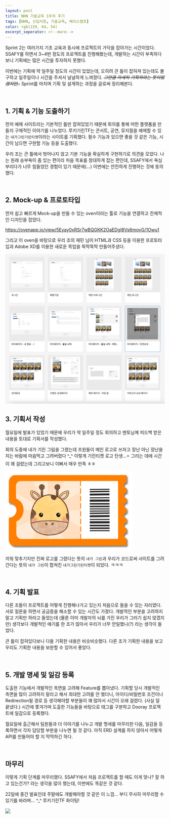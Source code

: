 ```yaml
---
layout: post
title: NHN 기술교육 1주차 후기
tags: [NHN, 신입사원, 기술교육, 베이스캠프]
color: rgb(229, 64, 54)
excerpt_seperator: <!--more-->
---
```


Sprint 2는 여러가지 기초 교육과 동시에 프로젝트의 가닥을 잡아가는 시간이었다. SSAFY를 하면서 3~4번 정도의 프로젝트를 진행해봤는데, 개발하는 시간이 부족하다보니 기획에는 많은 시간을 투자하지 못했다.

이번에는 기획에 약 일주일 정도의 시간이 있었는데, 오히려 큰 틀이 잡혀져 있는데도 불구하고 일주일이나 시간을 주셔서 널널하게 느껴졌다. *~~그만큼 자세히 기획하라는 뜻이었겠지만..~~* Sprint를 마치며 기획 및 설계하는 과정을 글로써 정리해본다.

<br>

## 1. 기획 & 기능 도출하기

먼저 예매 사이트라는 기본적인 틀만 잡혀있었기 때문에 회의를 통해 어떤 플랫폼을 만들지 구체적인 이야기를 나누었다. 루키기린TF는 콘서트, 공연, 뮤지컬을 예매할 수 있는 `내가그린기린티켓`이라는 사이트를 기획했다. 필수 기능과 있으면 좋을 것 같은 기능, 시간이 남으면 구현할 기능 등을 도출했다.

우리 조는 큰 틀에서 벗어나지 않고 기본 기능을 확실하게 구현하기로 의견을 모았다. 나는 원래 승부욕이 좀 있는 편이라 처음 목표를 창대하게 잡는 편인데, SSAFY에서 욕심부리다가 너무 힘들었던 경험이 있기 때문에(...) 이번에는 안전하게 진행하는 것에 동의했다.

<br>

## 2. Mock-up & 프로토타입

먼저 쉽고 빠르게 Mock-up을 만들 수 있는 oven이라는 툴로 기능을 연결하고 전체적인 디자인을 잡았다.

https://ovenapp.io/view/5Eyay0xRSr7wBQGKK2OaEDgI8Vs6movG/1Owu1

그리고 이 oven을 바탕으로 우리 조의 재민 님이 HTML과 CSS 등을 이용한 프로토타입과 Adobe XD를 이용한 새로운 목업을 뚝딱뚝딱 만들어주셨다.

<img src="https://raw.githubusercontent.com/rachel-kwak/rachel-kwak.github.io/master/assets/img/2021-02-05/01.png">

<br>

## 3. 기획서 작성

월요일에 발표가 있었기 때문에 우리가 약 일주일 정도 회의하고 멘토님께 피드백 받은 내용을 토대로 기획서를 작성했다.

회의 도중에 내가 기린 그림을 그렸는데 조원들이 메인 로고로 쓰자고 장난 아닌 장난을 치는 바람에 마음먹고 그려버렸다 ^\_^ 이렇게 기린티켓 로고 탄생...⭐️ 그리는 데에 시간이 꽤 걸렸는데 그리고보니 이뻐서 매우 만족 ㅎㅎ

<img src="https://raw.githubusercontent.com/rachel-kwak/rachel-kwak.github.io/master/assets/img/2021-02-05/02.png" align="center" width="80%">

끼워 맞추기지만 진짜 로고를 그렸다는 뜻의 `내가 그린`과 우리가 코드로써 사이트를 그려간다는 뜻의 `내가 그린`이 합쳐진 `내가그린기린티켓`이 되었다. ㅋㅋㅋ

<br>

## 4. 기획 발표

다른 조들이 프로젝트를 어떻게 진행해나가고 있는지 처음으로 들을 수 있는 자리였다. 서로 질문을 하면서 궁금증을 해소할 수 있는 시간도 가졌다. 개발적인 부분을 고려하지 말고 기획만 하라고 들었는데 (물론 이미 개발자의 뇌를 가진 우리가 그러기 쉽지 않겠지만) 생각보다 개발적인 얘기를 한 조가 많아서 우리가 너무 안일했나(?) 라는 생각이 들었다.

큰 틀이 잡혀있다보니 다들 기획한 내용은 비슷비슷했다. 다른 조가 기획한 내용을 보고 우리도 기획한 내용을 보완할 수 있어서 좋았다.

<br>

## 5. 개발 명세 및 일감 등록

도출한 기능에서 개발적인 측면을 고려해 Feature를 뽑아냈다. 기획할 당시 개발적인 측면을 많이 고려하지 말라고 해서 최대한 고려를 안 했더니, 아이디/비밀번호 조건이나 Redirection될 경로 등 생각해야할 부분들이 꽤 많아서 시간이 오래 걸렸다. (사실 덜 끝냈다.) 시간에 쫓겨가며 도출한 기능들을 바탕으로 태그를 구분하고 Dooray 프로젝트에 일감으로 등록했다.

월요일에 출근해서 팀원들과 더 이야기를 나누고 개발 명세를 마무리한 다음, 일감을 등록하면서 각자 담당할 부분을 나누면 될 것 같다. 아직 ERD 설계를 하지 않아서 어떻게 API를 만들어야 할 지 막막하긴 하다.

<br>

## 마무리

이렇게 기획 단계를 마무리했다. SSAFY에서 처음 프로젝트를 할 때도 이게 맞나? 잘 하고 있는건가? 라는 생각을 많이 했는데, 이번에도 똑같은 것 같다.

22일에 중간 발표인데 주말에도 개발해야할 것 같은 이 느낌... 부디 무사히 마무리할 수 있기를 바라며... ^\_^ 루키기린TF 화이팅!

<img src="https://raw.githubusercontent.com/rachel-kwak/rachel-kwak.github.io/master/assets/img/2021-02-05/03.png" align="center" width="80%">

<br>